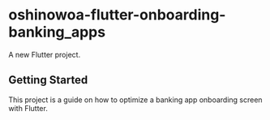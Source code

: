 # oshinowoa-flutter-onboarding-banking_apps

A new Flutter project.

## Getting Started

This project is a guide on how to optimize a banking app onboarding screen with Flutter.

